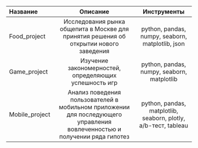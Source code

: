 | Название   |Описание  | Инструменты |
| :------------ |:---------------:| :---------------:| 
| Food_project | Исследования рынка общепита в Москве для принятия решения об открытии нового заведения        |python, pandas, numpy, seaborn, matplotlib, json| 
| Game_project   | Изучение закономерностей, определяющих успешность игр        |python, pandas, numpy, seaborn, matplotlib|
| Mobile_project       | Анализ поведения пользователей в мобильном приложении для последующего управления вовлеченностью и получении ряда гипотез |  python, pandas, matplotlib, seaborn, plotly, a/b-тест, tableau|
